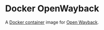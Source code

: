 # Docker OpenWayback

A [Docker container](https://www.docker.com/) image for [Open Wayback](https://github.com/iipc/openwayback).
